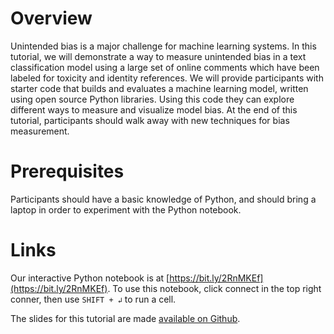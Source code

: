 # Overview

Unintended bias is a major challenge for machine learning systems. In this tutorial, we will demonstrate a way to measure unintended bias in a text classification model using a large set of online comments which have been labeled for toxicity and identity references.  We will provide participants with starter code that builds and evaluates a machine learning model, written using open source Python libraries.  Using this code they can explore different ways to measure and visualize model bias.  At the end of this tutorial, participants should walk away with new techniques for bias measurement.

# Prerequisites

Participants should have a basic knowledge of Python, and should bring a laptop in order to experiment with the Python notebook.

# Links

Our interactive Python notebook is at [https://bit.ly/2RnMKEf](https://bit.ly/2RnMKEf).  To use this notebook, click connect in the top right conner, then use `SHIFT + ↲` to run a cell.

The slides for this tutorial are made [available on Github](https://github.com/conversationai/unintended-ml-bias-analysis/blob/master/presentations/FAT_star_tutorial_slides.pdf).